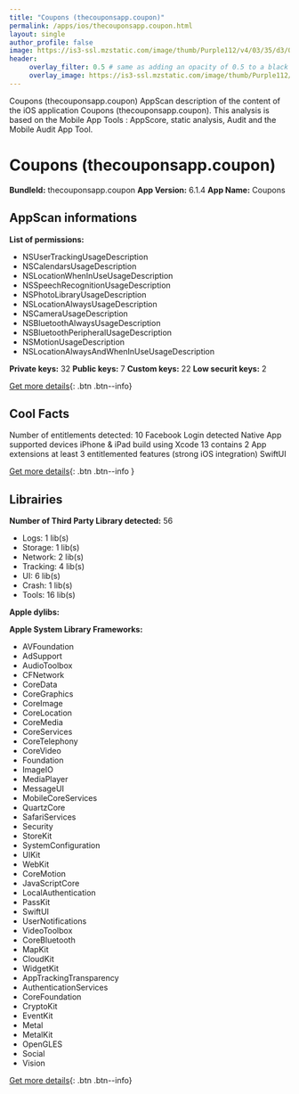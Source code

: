 ```yaml
---
title: "Coupons (thecouponsapp.coupon)"
permalink: /apps/ios/thecouponsapp.coupon.html
layout: single
author_profile: false
image: https://is3-ssl.mzstatic.com/image/thumb/Purple112/v4/03/35/d3/0335d3e8-61ee-a2b3-cefc-719e3c507bf0/AppIcon-0-1x_U007emarketing-0-7-0-85-220.png/512x512bb.jpg
header: 
     overlay_filter: 0.5 # same as adding an opacity of 0.5 to a black background
     overlay_image: https://is3-ssl.mzstatic.com/image/thumb/Purple112/v4/03/35/d3/0335d3e8-61ee-a2b3-cefc-719e3c507bf0/AppIcon-0-1x_U007emarketing-0-7-0-85-220.png/512x512bb.jpg
---
```

Coupons (thecouponsapp.coupon) AppScan description of the content of the iOS application Coupons (thecouponsapp.coupon). This analysis is based on the Mobile App Tools : AppScore, static analysis, Audit and the Mobile Audit App Tool.

# Coupons (thecouponsapp.coupon)

**BundleId:** thecouponsapp.coupon
**App Version:** 6.1.4
**App Name:** Coupons


## AppScan informations 

**List of permissions:** 
- NSUserTrackingUsageDescription
- NSCalendarsUsageDescription
- NSLocationWhenInUseUsageDescription
- NSSpeechRecognitionUsageDescription
- NSPhotoLibraryUsageDescription
- NSLocationAlwaysUsageDescription
- NSCameraUsageDescription
- NSBluetoothAlwaysUsageDescription
- NSBluetoothPeripheralUsageDescription
- NSMotionUsageDescription
- NSLocationAlwaysAndWhenInUseUsageDescription
  
  
**Private keys:** 32
**Public keys:** 7
**Custom keys:** 22
**Low securit keys:** 2
  
[Get more details](/pricing.html){: .btn .btn--info}

## Cool Facts

Number of entitlements detected: 10
Facebook Login detected
Native App
supported devices iPhone & iPad
build using Xcode 13
contains 2 App extensions
at least 3 entitlemented features (strong iOS integration)
SwiftUI
  
[Get more details](/pricing.html){: .btn .btn--info }

## Librairies 
**Number of Third Party Library detected:** 56
- Logs: 1 lib(s)
- Storage: 1 lib(s)
- Network: 2 lib(s)
- Tracking: 4 lib(s)
- UI: 6 lib(s)
- Crash: 1 lib(s)
- Tools: 16 lib(s)


**Apple dylibs:**


**Apple System Library Frameworks:**
- AVFoundation
- AdSupport
- AudioToolbox
- CFNetwork
- CoreData
- CoreGraphics
- CoreImage
- CoreLocation
- CoreMedia
- CoreServices
- CoreTelephony
- CoreVideo
- Foundation
- ImageIO
- MediaPlayer
- MessageUI
- MobileCoreServices
- QuartzCore
- SafariServices
- Security
- StoreKit
- SystemConfiguration
- UIKit
- WebKit
- CoreMotion
- JavaScriptCore
- LocalAuthentication
- PassKit
- SwiftUI
- UserNotifications
- VideoToolbox
- CoreBluetooth
- MapKit
- CloudKit
- WidgetKit
- AppTrackingTransparency
- AuthenticationServices
- CoreFoundation
- CryptoKit
- EventKit
- Metal
- MetalKit
- OpenGLES
- Social
- Vision


  
[Get more details](/pricing.html){: .btn .btn--info}


